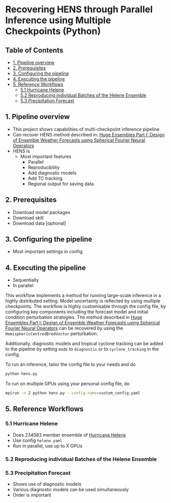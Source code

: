 # Recovering HENS through Parallel Inference using Multiple Checkpoints (Python)

## Table of Contents

- [1. Pipeline overview](#1-pipeline-overview)
- [2. Prerequisites](#2-prerequisites)
- [3. Configuring the pipeline](#3-configuring-the-pipeline)
- [4. Executing the pipeline](#4-executing-the-pipeline)
- [5. Reference Workflows](#5-reference-workflows)
  - [5.1 Hurricane Helene](#51-hurricane-helene)
  - [5.2 Reproducing individual Batches of the Helene Ensemble](#52-reproducing-individual-batches-of-the-helene-ensemble)
  - [5.3 Precipitation Forecast](#53-precipitation-forecast)

## 1. Pipeline overview

- This project shows capabilities of multi-checkpoint inference pipeline
- Can recover HENS method described in: [Huge Ensembles Part I: Design of Ensemble Weather Forecasts
  using Spherical Fourier Neural Operators](https://arxiv.org/abs/2408.03100)
- HENS is
  - Most important features
    - Parallel
    - Reproducibility
    - Add diagnostic models
    - Add TC tracking
    - Regional output for saving data

## 2. Prerequisites

- Download model packages
- Download skill
- Download data [optional]

## 3. Configuring the pipeline

- Most important settings in config

## 4. Executing the pipeline

- Sequentially
- In parallel

This workflow implements a method for running large-scale inference in a highly
distributed setting. Model uncertainty is reflected by using multiple checkpoints.
The workflow is highly customisable through the config file, by configuring key
components including the forecast model and initial condition perturbation strategies.
The method described in [Huge Ensembles Part I: Design of Ensemble Weather Forecasts
using Spherical Fourier Neural Operators](https://arxiv.org/abs/2408.03100) can be
recovered by using the `HemisphericCentredBredVector` perturbation.

Additionally, diagnostic models and tropical cyclone tracking can be added to the
pipeline by setting `mode` to `diagnostic` or to `cyclone_tracking` in the config.

To run an inference, tailor the config file to your needs and do

```bash
python hens.py
```

To run on multiple GPUs using your personal config file, do

```bash
mpirun -n 2 python hens.py --config-name=custom_config.yaml
```

## 5. Reference Workflows

### 5.1 Hurricane Helene

- Does 234583 member ensemble of [Hurricane Helene](https://en.wikipedia.org/wiki/Hurricane_Helene)
- Use config `helene.yaml`
- Run in parallel, use up to X GPUs

### 5.2 Reproducing individual Batches of the Helene Ensemble

### 5.3 Precipitation Forecast

- Shows use of diagnostic models
- Various diagnostic models can be used simultaneously
- Order is important
